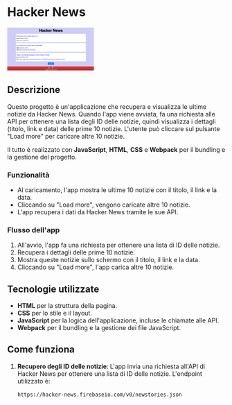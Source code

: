 #  Hacker News

<img src="Assets/Img/Hackernews.png" width="200" />


## Descrizione

Questo progetto è un'applicazione che recupera e visualizza le ultime notizie da Hacker News. Quando l'app viene avviata, fa una richiesta alle API per ottenere una lista degli ID delle notizie, quindi visualizza i dettagli (titolo, link e data) delle prime 10 notizie. L'utente può cliccare sul pulsante "Load more" per caricare altre 10 notizie.

Il tutto è realizzato con **JavaScript**, **HTML**, **CSS** e **Webpack** per il bundling e la gestione del progetto.

### Funzionalità

- Al caricamento, l'app mostra le ultime 10 notizie con il titolo, il link e la data.
- Cliccando su "Load more", vengono caricate altre 10 notizie.
- L'app recupera i dati da Hacker News tramite le sue API.

### Flusso dell'app

1. All'avvio, l'app fa una richiesta per ottenere una lista di ID delle notizie.
2. Recupera i dettagli delle prime 10 notizie.
3. Mostra queste notizie sullo schermo con il titolo, il link e la data.
4. Cliccando su "Load more", l'app carica altre 10 notizie.

## Tecnologie utilizzate

- **HTML** per la struttura della pagina.
- **CSS** per lo stile e il layout.
- **JavaScript** per la logica dell'applicazione, incluse le chiamate alle API.
- **Webpack** per il bundling e la gestione dei file JavaScript.

## Come funziona

1. **Recupero degli ID delle notizie**: L'app invia una richiesta all'API di Hacker News per ottenere una lista di ID delle notizie. L'endpoint utilizzato è:
   ```bash
   https://hacker-news.firebaseio.com/v0/newstories.json


